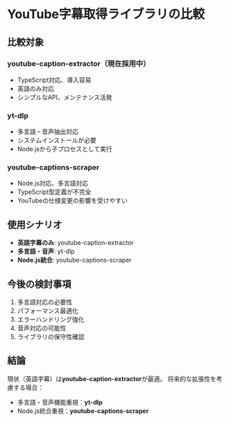 # YouTube字幕取得ライブラリの比較

## 比較対象

### youtube-caption-extractor（現在採用中）
- TypeScript対応、導入容易
- 英語のみ対応
- シンプルなAPI、メンテナンス活発

### yt-dlp
- 多言語・音声抽出対応
- システムインストールが必要
- Node.jsから子プロセスとして実行

### youtube-captions-scraper
- Node.js対応、多言語対応
- TypeScript型定義が不完全
- YouTubeの仕様変更の影響を受けやすい

## 使用シナリオ

- **英語字幕のみ**: youtube-caption-extractor
- **多言語・音声**: yt-dlp
- **Node.js統合**: youtube-captions-scraper

## 今後の検討事項
1. 多言語対応の必要性
2. パフォーマンス最適化
3. エラーハンドリング強化
4. 音声対応の可能性
5. ライブラリの保守性確認

## 結論
現状（英語字幕）は**youtube-caption-extractor**が最適。
将来的な拡張性を考慮する場合：
- 多言語・音声機能重視：**yt-dlp**
- Node.js統合重視：**youtube-captions-scraper**
